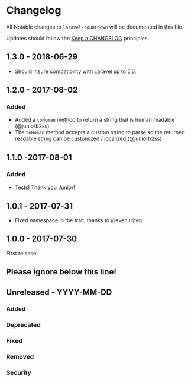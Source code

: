 # Changelog

All Notable changes to `laravel-countdown` will be documented in this file.

Updates should follow the [Keep a CHANGELOG](http://keepachangelog.com/) principles.

## 1.3.0 - 2018-06-29
- Should insure compatibility with Laravel up to 5.6.

## 1.2.0 - 2017-08-02

### Added
- Added a `toHuman` method to return a string that is human readable (@juniorb2ss)
- The `toHuman` method accepts a custom string to parse so the returned readable string can be customized / localized (@juniorb2ss)

## 1.1.0 -2017-08-01

### Added
- Tests! Thank you [Junior](https://github.com/juniorb2ss)!

## 1.0.1 - 2017-07-31

- Fixed namespace in the trait, thanks to @svenluijten

## 1.0.0 - 2017-07-30

First release!

## Please ignore below this line!
## Unreleased - YYYY-MM-DD
### Added
### Deprecated
### Fixed
### Removed
### Security
